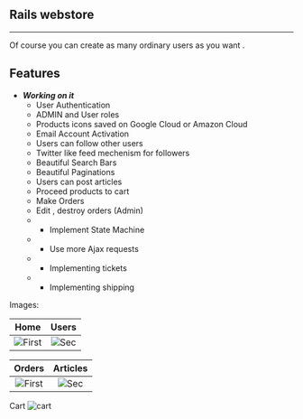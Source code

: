 ### 
Rails webstore
---
---


Of course you can create as many ordinary users as you want .

## Features
- _**Working on it**_
  - User Authentication
  - ADMIN and User roles 
  - Products icons saved on Google Cloud or Amazon Cloud
  - Email Account Activation
  - Users can follow other users
  - Twitter like feed mechenism for followers
  - Beautiful Search Bars
  - Beautiful Paginations
  - Users can post articles
  - Proceed products to cart
  - Make Orders
  - Edit , destroy orders (Admin)
  - - Implement State Machine
  - - Use more Ajax requests
  - - Implementing tickets
  - - Implementing shipping

Images:


| Home  | Users
|:-:|:-:|
| ![First](https://user-images.githubusercontent.com/20374208/40195917-99eec18c-5a17-11e8-9091-75719a991c32.png) | ![Sec](https://user-images.githubusercontent.com/20374208/40195918-9a10a7e8-5a17-11e8-8261-ac945dcba10e.png) |

| Orders  | Articles
|:-:|:-:|
| ![First](https://user-images.githubusercontent.com/20374208/34919204-13275106-f968-11e7-9ba3-316eb500e202.png) | ![Sec](https://user-images.githubusercontent.com/20374208/34919221-680184e4-f968-11e7-9878-0a3dd9f3f501.png) |

Cart
![cart](https://user-images.githubusercontent.com/20374208/40195915-99a80788-5a17-11e8-8a4c-df5a85d829a4.png)
